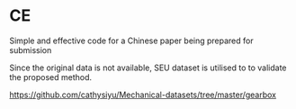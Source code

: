# CE
Simple and effective code for a Chinese paper being prepared for submission

Since the original data is not available, SEU dataset is utilised to to validate the proposed method.

https://github.com/cathysiyu/Mechanical-datasets/tree/master/gearbox





